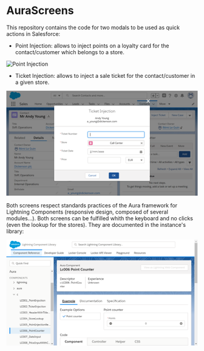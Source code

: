 # AuraScreens

This repository contains the code for two modals to be used as quick actions in Salesforce:

-   Point Injection: allows to inject points on a loyalty card for the contact/customer which belongs to a store.

![Point Injection](/images/InjectPoint.png)

-   Ticket Injection: allows to inject a sale ticket for the contact/customer in a given store.

![Ticket Injection](/images/InjectTicket.png)

Both screens respect standards practices of the Aura framework for Lightning Components (responsive design, composed of several modules...). Both screens can be fulfilled whith the keyboard and no clicks (even the lookup for the stores). They are documented in the instance's library:

![Documentation](/images/Documentation.png)